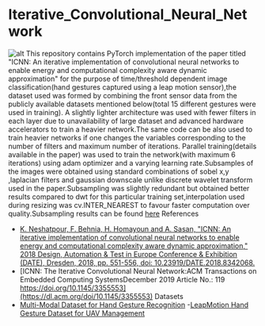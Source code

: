 # Iterative_Convolutional_Neural_Network
![alt](https://d3i71xaburhd42.cloudfront.net/c5e81efb1708bc188e1d63baef6942675decac10/1-Figure1-1.png)
This repository contains PyTorch implementation of the paper titled "ICNN: An iterative implementation of convolutional neural networks to enable energy and computational complexity aware dynamic approximation" for the purpose of time/threshold dependent image classification(hand gestures captured using a leap motion sensor),the dataset used was formed by combining the front sensor data from the publicly available datasets mentioned below(total 15 different gestures were used in training).
A slightly lighter architecture was used with fewer filters in each layer due to unavailability of large dataset and advanced hardware accelerators to train a heavier network.The same code can be also used to train heavier networks if one changes the variables corresponding to the number of filters and maximum number of iterations.
Parallel training(details available in the paper) was used to train the network(with maximum 6 iterations) using adam optimizer and a varying learning rate.Subsamples of the images were obtained using standard combinations of sobel x,y ,laplacian filters and gaussian downscale unlike discrete wavelet transform used in the paper.Subsampling was slightly redundant but obtained better results compared to dwt for this particular training set,interpolation used during resizing was cv.INTER_NEAREST to favour faster computation over quality.Subsampling results can be found [here](https://github.com/radr44/Iterative_Convolutional_Neural_Network/tree/master/subsamples)
References
- [K. Neshatpour, F. Behnia, H. Homayoun and A. Sasan, "ICNN: An iterative implementation of convolutional neural networks to enable energy and computational complexity aware dynamic approximation," 2018 Design, Automation & Test in Europe Conference & Exhibition (DATE), Dresden, 2018, pp. 551-556, doi: 10.23919/DATE.2018.8342068.](https://ieeexplore.ieee.org/document/8342068)
- [ICNN: The Iterative Convolutional Neural Network:ACM Transactions on Embedded Computing SystemsDecember 2019 Article No.: 119 https://doi.org/10.1145/3355553](https://dl.acm.org/doi/10.1145/3355553)
Datasets
- [Multi-Modal Dataset for Hand Gesture Recognition](https://www.kaggle.com/gti-upm/multimodhandgestrec)
-[LeapMotion Hand Gesture Dataset for UAV Management](https://www.kaggle.com/gti-upm/leaphandgestuav)
